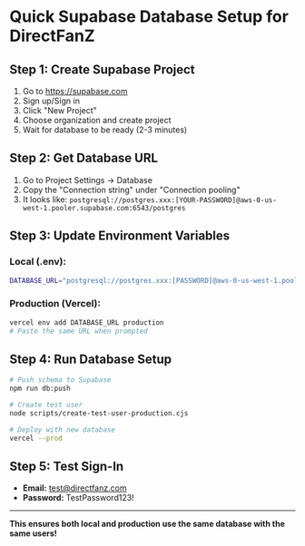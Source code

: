 # Quick Supabase Database Setup for DirectFanZ

## Step 1: Create Supabase Project
1. Go to https://supabase.com
2. Sign up/Sign in
3. Click "New Project"
4. Choose organization and create project
5. Wait for database to be ready (2-3 minutes)

## Step 2: Get Database URL
1. Go to Project Settings → Database
2. Copy the "Connection string" under "Connection pooling"
3. It looks like: `postgresql://postgres.xxx:[YOUR-PASSWORD]@aws-0-us-west-1.pooler.supabase.com:6543/postgres`

## Step 3: Update Environment Variables

### Local (.env):
```bash
DATABASE_URL="postgresql://postgres.xxx:[PASSWORD]@aws-0-us-west-1.pooler.supabase.com:6543/postgres"
```

### Production (Vercel):
```bash
vercel env add DATABASE_URL production
# Paste the same URL when prompted
```

## Step 4: Run Database Setup
```bash
# Push schema to Supabase
npm run db:push

# Create test user
node scripts/create-test-user-production.cjs

# Deploy with new database
vercel --prod
```

## Step 5: Test Sign-In
- **Email:** test@directfanz.com  
- **Password:** TestPassword123!

---

**This ensures both local and production use the same database with the same users!**
